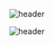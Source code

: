 ![header](https://user-images.githubusercontent.com/112850163/220835399-6a6f3bdd-a557-4490-b268-9a8104e09de1.gif)

![header](https://capsule-render.vercel.app/api?type=transparent&text=Hello!&fontColor=ffffff&fontSize=40&fontAlign=30&f)

<!--
**Undong00/Undong00** is a ✨ _special_ ✨ repository because its `README.md` (this file) appears on your GitHub profile.

Here are some ideas to get you started:

- 🔭 I’m currently working on ...
- 🌱 I’m currently learning ...
- 👯 I’m looking to collaborate on ...
- 🤔 I’m looking for help with ...
- 💬 Ask me about ...
- 📫 How to reach me: ...
- 😄 Pronouns: ...
- ⚡ Fun fact: ...
-->
